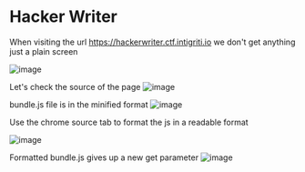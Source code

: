 # Hacker Writer

When visiting the url https://hackerwriter.ctf.intigriti.io we don't get anything just a plain screen

![image](https://user-images.githubusercontent.com/19681324/158516882-8796f8ee-0f4c-401a-a5a1-f280898f33a4.png)

Let's check the source of the page
![image](https://user-images.githubusercontent.com/19681324/158516947-d2a46459-e841-4375-bdb7-d2816422af0c.png)

bundle.js file is in the minified format 
![image](https://user-images.githubusercontent.com/19681324/158517021-db06c31e-03f1-4efe-a1b3-bc3f7b9983ed.png)

Use the chrome source tab to format the js in a readable format

![image](https://user-images.githubusercontent.com/19681324/158517559-2fbebe06-a5b0-4edf-bc3e-085572e06080.png)

Formatted bundle.js gives up a new get parameter 
![image](https://user-images.githubusercontent.com/19681324/158517647-d24d94f5-48b6-424d-96a5-cabac79ae405.png)

